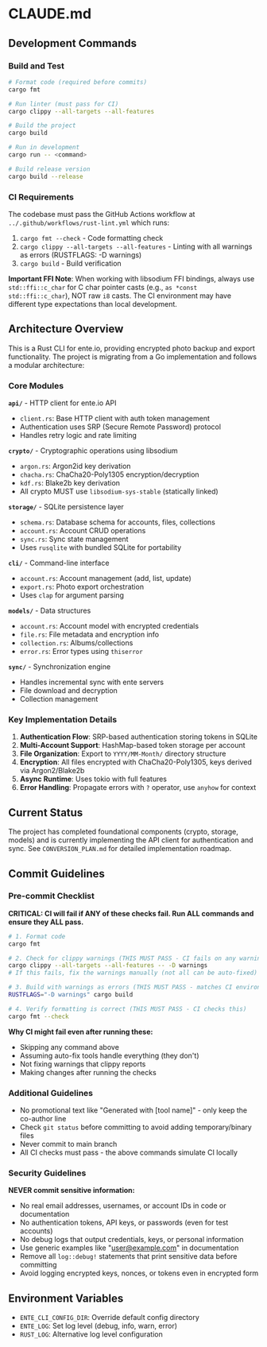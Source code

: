# CLAUDE.md

## Development Commands

### Build and Test
```bash
# Format code (required before commits)
cargo fmt

# Run linter (must pass for CI)
cargo clippy --all-targets --all-features

# Build the project
cargo build

# Run in development
cargo run -- <command>

# Build release version
cargo build --release
```

### CI Requirements
The codebase must pass the GitHub Actions workflow at `../.github/workflows/rust-lint.yml` which runs:
1. `cargo fmt --check` - Code formatting check
2. `cargo clippy --all-targets --all-features` - Linting with all warnings as errors (RUSTFLAGS: -D warnings)
3. `cargo build` - Build verification

**Important FFI Note**: When working with libsodium FFI bindings, always use `std::ffi::c_char` for C char pointer casts (e.g., `as *const std::ffi::c_char`), NOT raw `i8` casts. The CI environment may have different type expectations than local development.

## Architecture Overview

This is a Rust CLI for ente.io, providing encrypted photo backup and export functionality. The project is migrating from a Go implementation and follows a modular architecture:

### Core Modules

**`api/`** - HTTP client for ente.io API
- `client.rs`: Base HTTP client with auth token management
- Authentication uses SRP (Secure Remote Password) protocol
- Handles retry logic and rate limiting

**`crypto/`** - Cryptographic operations using libsodium
- `argon.rs`: Argon2id key derivation
- `chacha.rs`: ChaCha20-Poly1305 encryption/decryption
- `kdf.rs`: Blake2b key derivation
- All crypto MUST use `libsodium-sys-stable` (statically linked)

**`storage/`** - SQLite persistence layer
- `schema.rs`: Database schema for accounts, files, collections
- `account.rs`: Account CRUD operations
- `sync.rs`: Sync state management
- Uses `rusqlite` with bundled SQLite for portability

**`cli/`** - Command-line interface
- `account.rs`: Account management (add, list, update)
- `export.rs`: Photo export orchestration
- Uses `clap` for argument parsing

**`models/`** - Data structures
- `account.rs`: Account model with encrypted credentials
- `file.rs`: File metadata and encryption info
- `collection.rs`: Albums/collections
- `error.rs`: Error types using `thiserror`

**`sync/`** - Synchronization engine
- Handles incremental sync with ente servers
- File download and decryption
- Collection management

### Key Implementation Details

1. **Authentication Flow**: SRP-based authentication storing tokens in SQLite
2. **Multi-Account Support**: HashMap-based token storage per account
3. **File Organization**: Export to `YYYY/MM-Month/` directory structure
4. **Encryption**: All files encrypted with ChaCha20-Poly1305, keys derived via Argon2/Blake2b
5. **Async Runtime**: Uses tokio with full features
6. **Error Handling**: Propagate errors with `?` operator, use `anyhow` for context

## Current Status

The project has completed foundational components (crypto, storage, models) and is currently implementing the API client for authentication and sync. See `CONVERSION_PLAN.md` for detailed implementation roadmap.

## Commit Guidelines

### Pre-commit Checklist
**CRITICAL: CI will fail if ANY of these checks fail. Run ALL commands and ensure they ALL pass.**

```bash
# 1. Format code
cargo fmt

# 2. Check for clippy warnings (THIS MUST PASS - CI fails on any warning)
cargo clippy --all-targets --all-features -- -D warnings
# If this fails, fix the warnings manually (not all can be auto-fixed)

# 3. Build with warnings as errors (THIS MUST PASS - matches CI environment)
RUSTFLAGS="-D warnings" cargo build

# 4. Verify formatting is correct (THIS MUST PASS - CI checks this)
cargo fmt --check
```

**Why CI might fail even after running these:**
- Skipping any command above
- Assuming auto-fix tools handle everything (they don't)
- Not fixing warnings that clippy reports
- Making changes after running the checks

### Additional Guidelines
- No promotional text like "Generated with [tool name]" - only keep the co-author line
- Check `git status` before committing to avoid adding temporary/binary files
- Never commit to main branch
- All CI checks must pass - the above commands simulate CI locally

### Security Guidelines
**NEVER commit sensitive information:**
- No real email addresses, usernames, or account IDs in code or documentation
- No authentication tokens, API keys, or passwords (even for test accounts)
- No debug logs that output credentials, keys, or personal information
- Use generic examples like "user@example.com" in documentation
- Remove all `log::debug!` statements that print sensitive data before committing
- Avoid logging encrypted keys, nonces, or tokens even in encrypted form

## Environment Variables

- `ENTE_CLI_CONFIG_DIR`: Override default config directory
- `ENTE_LOG`: Set log level (debug, info, warn, error)
- `RUST_LOG`: Alternative log level configuration
